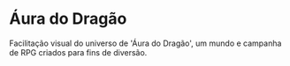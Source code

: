 # Áura do Dragão
Facilitação visual do universo de 'Áura do Dragão', um mundo e campanha de RPG criados para fins de diversão.
